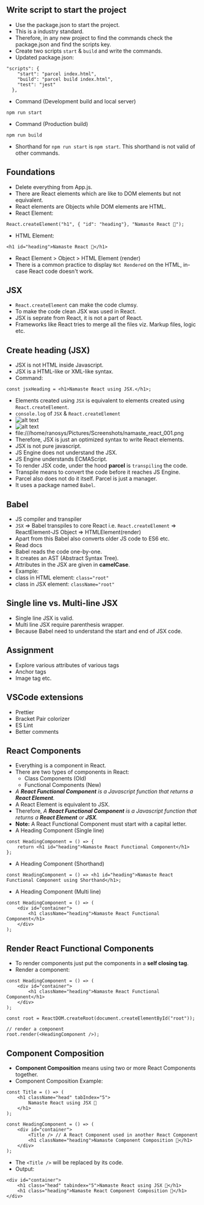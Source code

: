 ## Write script to start the project
- Use the package.json to start the project.
- This is a industry standard.
- Therefore, in any new project to find the commands check the package.json and find the scripts key.
- Create two scripts `start` & `build` and write the commands.
- Updated package.json:
```
"scripts": {
    "start": "parcel index.html",
    "build": "parcel build index.html",
    "test": "jest"
  },
```
- Command (Development build and local server)
```
npm run start
```
- Command (Production build)
```
npm run build
```
- Shorthand for `npm run start` is `npm start`. This shorthand is not valid of other commands.

## Foundations
- Delete everything from App.js.
- There are React elements which are like to DOM elements but not equivalent.
- React elements are Objects while DOM elements are HTML.
- React Element:
```
React.createElement("h1", { "id": "heading"}, "Namaste React 🚀");
```
- HTML Element:
```
<h1 id="heading">Namaste React 🚀</h1>
```
- React Element > Object > HTML Element (render)
- There is a common practice to display `Not Rendered` on the HTML, in-case React code doesn't work.

## JSX
- `React.createElement` can make the code clumsy.
- To make the code clean JSX was used in React.
- JSX is seprate from React, it is not a part of React.
- Frameworks like React tries to merge all the files viz. Markup files, logic etc.

## Create heading (JSX)
- JSX is not HTML inside Javascript.
- JSX is a HTML-like or XML-like syntax.
- Command:
```
const jsxHeading = <h1>Namaste React using JSX.</h1>;
```
- Elements created using `JSX` is equivalent to elements created using `React.createElement`.
- `console.log` of `JSX` & `React.createElement`
- ![alt text](image.png)
- ![alt text](/home/ranosys/Pictures/Screenshots/namaste_react_001.png)
- file:///home/ranosys/Pictures/Screenshots/namaste_react_001.png
- Therefore, JSX is just an optimized syntax to write React elements.
- JSX is not pure javascript.
- JS Engine does not understand the JSX.
- JS Engine understands ECMAScript.
- To render JSX code, under the hood **parcel** is `transpiling` the code.
- Transpile means to convert the code before it reaches JS Engine.
- Parcel also does not do it itself. Parcel is just a manager.
- It uses a package named `Babel`.

## Babel
- JS compiler and transpiler
- `JSX` => Babel transpiles to core React i.e. `React.createElement` => ReactElement-JS Object => HTMLElement(render)
- Apart from this Babel also converts older JS code to ES6 etc.
- Read docs
- Babel reads the code one-by-one.
- It creates an AST (Abstract Syntax Tree).
- Attributes in the JSX are given in **camelCase**.
- Example:
- class in HTML element: `class="root"`
- class in JSX element: `className="root"`

## Single line vs. Multi-line JSX
- Single line JSX is valid.
- Multi line JSX require parenthesis wrapper.
- Because Babel need to understand the start and end of JSX code.

## Assignment
- Explore various attributes of various tags
- Anchor tags
- Image tag
etc.


## VSCode extensions
- Prettier
- Bracket Pair colorizer
- ES Lint
- Better comments

## React Components
- Everything is a component in React.
- There are two types of components in React:
    - Class Components (Old)
    - Functional Components (New)
- _A **React Functional Component** is a Javascript function that returns a **React Element**._
- A React Element is equivalent to JSX.
- Therefore, _A **React Functional Component** is a Javascript function that returns a **React Element** or **JSX**._
- **Note:** A React Functional Component must start with a capital letter.
- A Heading Component (Single line)
```
const HeadingComponent = () => {
    return <h1 id="heading">Namaste React Functional Component</h1>
};
```
- A Heading Component (Shorthand)
```
const HeadingComponent = () => <h1 id="heading">Namaste React Functional Component using Shorthand</h1>;
```
- A Heading Component (Multi line)
```
const HeadingComponent = () => (
    <div id="container">
        <h1 className="heading">Namaste React Functional Component</h1>
    </div>
);
```

## Render React Functional Components
- To render components just put the components in a **self closing tag**.
- Render a component:
```
const HeadingComponent = () => (
    <div id="container">
        <h1 className="heading">Namaste React Functional Component</h1>
    </div>
);

const root = ReactDOM.createRoot(document.createElementById("root"));

// render a component
root.render(<HeadingComponent />);
```

## Component Composition
- **Component Composition** means using two or more React Components together.
- Component Composition Example:
```
const Title = () => (
    <h1 className="head" tabIndex="5">
        Namaste React using JSX 🚀
    </h1>
);

const HeadingComponent = () => (
    <div id="container">
        <Title /> // A React Component used in another React Component
        <h1 className="heading">Namaste Component Composition 🚀</h1>
    </div>
);
```
- The `<Title />` will be replaced by its code.
- Output:
```
<div id="container">
    <h1 class="head" tabindex="5">Namaste React using JSX 🚀</h1>
    <h1 class="heading">Namaste React Component Composition 🚀</h1>
</div>
```

